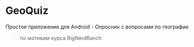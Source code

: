 # GeoQuiz
Простое приложение для Android - Опросник с вопросами по географии

> по мотивам курса BigNerdRanch
